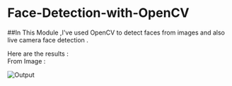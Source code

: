 # Face-Detection-with-OpenCV <br>
##In This Module ,I've used OpenCV to detect faces from images and also  live camera face detection .<br>

Here are the results :<br>
From Image :
<br>

![Output](https://github.com/ritikasrstv05/Image-Recognition-with-OpenCV/blob/main/imdetect.png)
